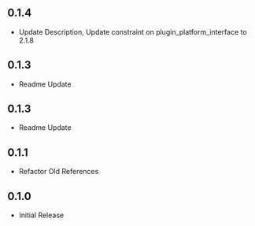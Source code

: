 ## 0.1.4

* Update Description, Update constraint on plugin_platform_interface to 2.1.8

## 0.1.3

* Readme Update

## 0.1.3

* Readme Update

## 0.1.1

* Refactor Old References

## 0.1.0

* Initial Release
